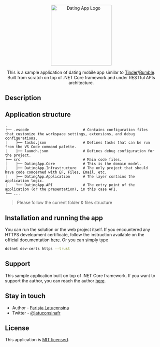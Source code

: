 <p align="center">
  <a href="https://github.com/latuconsinafr/dating-mobile-app-api" target="blank"><img src="https://cdn.icon-icons.com/icons2/1803/PNG/512/valentine-day18_114902.png" width="200" alt="Dating App Logo" /></a>
</p>

[circleci-image]: https://img.shields.io/circleci/build/github/nestjs/nest/master?token=abc123def456
[circleci-url]: https://circleci.com/gh/nestjs/nest

  <p align="center">This is a sample application of dating mobile app similar to <a href="https://tinder.com/">Tinder</a>/<a href="https://bumble.com/">Bumble</a>. <br />Built from scratch on top of .NET Core framework and under RESTful APIs architecture.</p>

## Description

## Application structure

    .
    ├── .vscode                         # Contains configuration files that customize the workspace settings, extensions, and debug configurations.
    |    ├── tasks.json                 # Defines tasks that can be run from the VS Code command palette.
    |    ├── launch.json                # Defines debug configuration for the project.
    ├── src                             # Main code files.
    |    ├── DatingApp.Core             # This is the domain model.
    |    ├── DatingApp.Infrastructure   # The only project that should have code concerned with EF, Files, Email, etc.
    |    ├── DatingApp.Application      # The layer contains the application logic.
    |    └── DatingApp.API              # The entry point of the application (or the presentation), in this case API.
    └── ...

> Please follow the current folder & files structure 
  
## Installation and running the app

You can run the solution or the web project itself. If you encountered any HTTPS development certificate, follow the instruction available on the official documentation [here](https://learn.microsoft.com/en-us/aspnet/core/tutorials/min-web-api?view=aspnetcore-8.0&tabs=visual-studio-code#tabpanel_3_visual-studio-code). Or you can simply type

```sh
dotnet dev-certs https --trust
```

## Support

This sample application built on top of .NET Core framework. If you want to support the author, you can reach the author [here](mailto:faristalatuconsina@gmail.com).

## Stay in touch

- Author - [Farista Latuconsina](mailto::faristalatuconsina@gmail.com)
- Twitter - [@latuconsinafr](https://twitter.com/latuconsinafr)

## License

This application is [MIT licensed](LICENSE).
